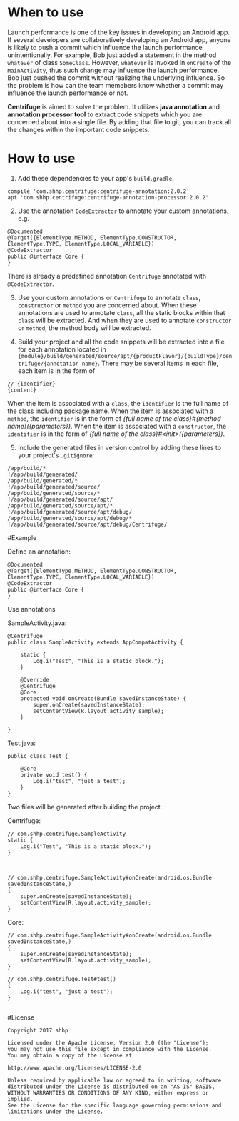 # When to use
Launch performance is one of the key issues in developing an Android app. If several developers are collaboratively developing an Android app, anyone is likely to push a commit which influence the launch performance unintentionally. For example, Bob just added a statement in the method `whatever` of class `SomeClass`. However, `whatever` is invoked in `onCreate` of the `MainActivity`, thus such change may influence the launch performance. Bob just pushed the commit without realizing the underlying influence. So the problem is how can the team memebers know whether a commit may influence the launch performance or not.

**Centrifuge** is aimed to solve the problem. It utilizes **java annotation** and **annotation processor tool** to extract code snippets which you are concerned about into a single file. By adding that file to git, you can track all the changes within the important code snippets.

# How to use
1. Add these dependencies to your app's `build.gradle`:

  ```
  compile 'com.shhp.centrifuge:centrifuge-annotation:2.0.2'
  apt 'com.shhp.centrifuge:centrifuge-annotation-processor:2.0.2'
  ```
  
2. Use the annotation `CodeExtractor` to annotate your custom annotations. e.g.

  ```
  @Documented
  @Target({ElementType.METHOD, ElementType.CONSTRUCTOR, ElementType.TYPE, ElementType.LOCAL_VARIABLE})
  @CodeExtractor
  public @interface Core {
  }
  ```
  There is already a predefined annotation `Centrifuge` annotated with `@CodeExtractor`.

3. Use your custom annotations or `Centrifuge` to annotate `class`, `constructor` or `method` you are concerned about. When these annotations are used to annotate `class`, all the static blocks within that `class` will be extracted. And when they are used to annotate `constructor` or `method`, the method body will be extracted.

4. Build your project and all the code snippets will be extracted into a file for each annotation located in `{module}/build/generated/source/apt/{productFlavor}/{buildType}/centrifuge/{annotation name}`. There may be several items in each file, each item is in the form of

  ```
  // {identifier}
  {content}
  ```
  
  When the item is associated with a `class`, the `identifier` is the full name of the class including package name. When the item is associated with a `method`, the `identifier` is in the form of *{full name of the class}#{method name}({parameters})*. When the item is associated with a `constructor`, the `identifier` is in the form of *{full name of the class}#&lt;init&gt;({parameters})*. 
  
5. Include the generated files in version control by adding these lines to your project's `.gitignore`:

  ```
  /app/build/*
!/app/build/generated/
/app/build/generated/*
!/app/build/generated/source/
/app/build/generated/source/*
!/app/build/generated/source/apt/
/app/build/generated/source/apt/*
!/app/build/generated/source/apt/debug/
/app/build/generated/source/apt/debug/*
!/app/build/generated/source/apt/debug/Centrifuge/
  ```
  
#Example

Define an annotation:

```
@Documented
@Target({ElementType.METHOD, ElementType.CONSTRUCTOR, ElementType.TYPE, ElementType.LOCAL_VARIABLE})
@CodeExtractor
public @interface Core {
}
```

Use annotations

SampleActivity.java:

```
@Centrifuge
public class SampleActivity extends AppCompatActivity {

    static {
        Log.i("Test", "This is a static block.");
    }

    @Override
    @Centrifuge
    @Core
    protected void onCreate(Bundle savedInstanceState) {
        super.onCreate(savedInstanceState);
        setContentView(R.layout.activity_sample);
    }

}
```

Test.java:

```
public class Test {

    @Core
    private void test() {
        Log.i("test", "just a test");
    }
}
```

Two files will be generated after building the project.

Centrifuge:

```
// com.shhp.centrifuge.SampleActivity
static {
    Log.i("Test", "This is a static block.");
}



// com.shhp.centrifuge.SampleActivity#onCreate(android.os.Bundle savedInstanceState,)
{
    super.onCreate(savedInstanceState);
    setContentView(R.layout.activity_sample);
}

```

Core:

```
// com.shhp.centrifuge.SampleActivity#onCreate(android.os.Bundle savedInstanceState,)
{
    super.onCreate(savedInstanceState);
    setContentView(R.layout.activity_sample);
}

// com.shhp.centrifuge.Test#test()
{
    Log.i("test", "just a test");
}


```


#License

```
Copyright 2017 shhp

Licensed under the Apache License, Version 2.0 (the "License");
you may not use this file except in compliance with the License.
You may obtain a copy of the License at

http://www.apache.org/licenses/LICENSE-2.0

Unless required by applicable law or agreed to in writing, software
distributed under the License is distributed on an "AS IS" BASIS,
WITHOUT WARRANTIES OR CONDITIONS OF ANY KIND, either express or implied.
See the License for the specific language governing permissions and
limitations under the License.
```
